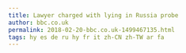 ```yaml
---
title: Lawyer charged with lying in Russia probe
author: bbc.co.uk
permalink: 2018-02-20-bbc.co.uk-1499467135.html
tags: hy es de ru hy fr it zh-CN zh-TW ar fa
---
```


